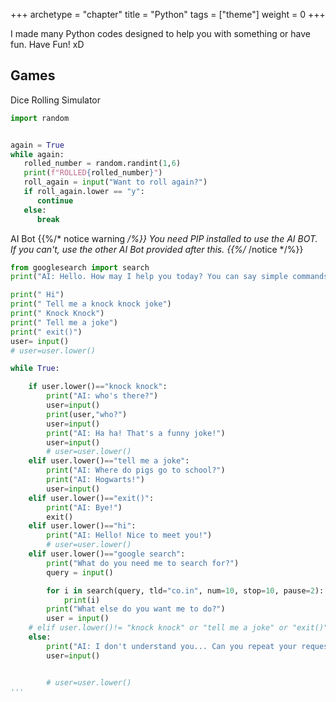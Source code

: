 +++
archetype = "chapter"
title = "Python"
tags = ["theme"]
weight = 0
+++

I made many Python codes designed to help you with something or have fun. Have Fun! xD

## Games

Dice Rolling Simulator
```python
import random


again = True
while again:
   rolled_number = random.randint(1,6)
   print(f"ROLLED{rolled_number}")
   roll_again = input("Want to roll again?")
   if roll_again.lower == "y":
      continue
   else:
      break
```

AI Bot
{{%/* notice warning */%}}
You need PIP installed to use the AI BOT. If you can't, use the other AI Bot provided after this.
{{%/* /notice */%}}
```python
from googlesearch import search
print("AI: Hello. How may I help you today? You can say simple commands like:")

print(" Hi")
print(" Tell me a knock knock joke")
print(" Knock Knock")
print(" Tell me a joke")
print(" exit()")
user= input()
# user=user.lower()

while True:

    if user.lower()=="knock knock":
        print("AI: who's there?")
        user=input()
        print(user,"who?")
        user=input()
        print("AI: Ha ha! That's a funny joke!")
        user=input()
        # user=user.lower()
    elif user.lower()=="tell me a joke":
        print("AI: Where do pigs go to school?")
        print("AI: Hogwarts!")
        user=input()
    elif user.lower()=="exit()":
        print("AI: Bye!")
        exit()
    elif user.lower()=="hi":
        print("AI: Hello! Nice to meet you!")
        # user=user.lower()
    elif user.lower()=="google search":
        print("What do you need me to search for?")
        query = input()

        for i in search(query, tld="co.in", num=10, stop=10, pause=2):
            print(i)
        print("What else do you want me to do?")
        user = input()
    # elif user.lower()!= "knock knock" or "tell me a joke" or "exit()" or "hi" or "google search":
    else:
        print("AI: I don't understand you... Can you repeat your request?")
        user=input()


        # user=user.lower()
'''
